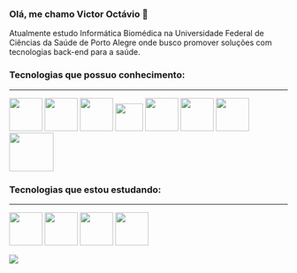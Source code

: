 ### Olá, me chamo Victor Octávio 👋 
Atualmente estudo Informática Biomédica na Universidade Federal de Ciências da Saúde de Porto Alegre
onde busco promover soluções com tecnologias back-end para a saúde.

<div>
  <!--<a href = "https://www.linkedin.com/in/victor-oct%C3%A1vio-rodrigues-alves-1392a6247/">
  <img heigh="180em" src="https://github-readme-stats.vercel.app/api?username=victor-octavio&show_icons=true&theme=dracula&include_all_commits=true&count_private=true"/>
  <img heigh="180em" src="https://github-readme-stats.vercel.app/api/top-langs/?username=victor-octavio&theme=dracula&include_all_commits=true&count_private=true"/>
  -->
</div>

### Tecnologias que possuo conhecimento:
___________
<div>
  <div>
  <img allign = center height=60 width=60 src="https://cdn.jsdelivr.net/gh/devicons/devicon/icons/java/java-original.svg" />
  <img allign=center height = 60 width=60 src="https://cdn.jsdelivr.net/gh/devicons/devicon/icons/spring/spring-original.svg" />
  <img allign=center height=60 width=60  src="https://cdn.jsdelivr.net/gh/devicons/devicon/icons/python/python-original.svg"/>           
  <img allign=center height=50 width=50  src="https://cdn.jsdelivr.net/gh/devicons/devicon/icons/flutter/flutter-original.svg"/>
  <img allign=center height = 60 width=60 src="https://cdn.jsdelivr.net/gh/devicons/devicon/icons/ubuntu/ubuntu-plain.svg" />
  <img allign=center height = 60 width=60 src="https://cdn.jsdelivr.net/gh/devicons/devicon/icons/c/c-original.svg" />
  <img allign=center height = 60 width=60 src="https://cdn.jsdelivr.net/gh/devicons/devicon/icons/git/git-original.svg" />
  <img allign=center height = 70 width=80 src="https://cdn.jsdelivr.net/gh/devicons/devicon/icons/mysql/mysql-plain-wordmark.svg" />
  
    
  </div>     
</div>

### Tecnologias que estou estudando:
____________
<div>  
  <img allign=center height = 60 width=60 src="https://cdn.jsdelivr.net/gh/devicons/devicon/icons/swift/swift-original.svg"/>
  <img allign=center height = 60 width=60 src="https://cdn.jsdelivr.net/gh/devicons/devicon/icons/vuejs/vuejs-original.svg"/>
  <img allign =center height = 60 width = 60 src="https://cdn.jsdelivr.net/gh/devicons/devicon/icons/tailwindcss/tailwindcss-plain.svg" />
  <img allign=center height = 60 width=60 src="https://cdn.jsdelivr.net/gh/devicons/devicon/icons/docker/docker-original.svg" />    
        
</div>
<p></p>
<div>
  <a href="https://www.linkedin.com/in/victor-oct%C3%A1vio-rodrigues-alves-1392a6247/" target="_blank">
    <img src="https://img.shields.io/badge/-LinkedIn-%230077B5?style=for-the-badge&logo=linkedin&logoColor=white" target="_blank">
  </a>
</div>


